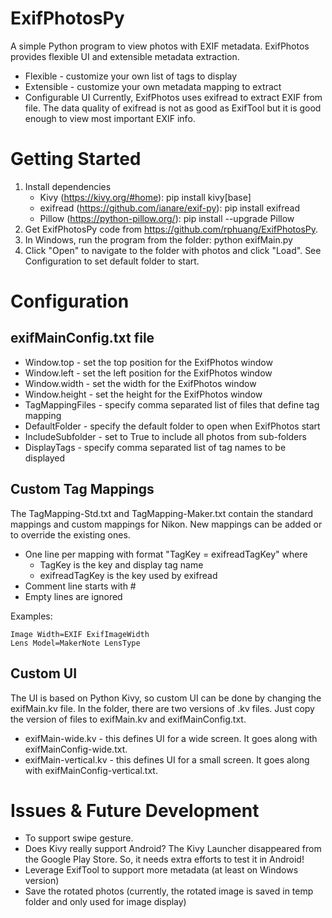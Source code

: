 # ExifPhotosPy
A simple Python program to view photos with EXIF metadata. ExifPhotos provides flexible UI and extensible metadata extraction.
* Flexible - customize your own list of tags to display
* Extensible - customize your own metadata mapping to extract
* Configurable UI
Currently, ExifPhotos uses exifread to extract EXIF from file. The data quality of exifread is not as good as ExifTool but it is good enough to view most important EXIF info.

# Getting Started
1. Install dependencies
	* Kivy (https://kivy.org/#home): pip install kivy[base]
    * exifread (https://github.com/ianare/exif-py): pip install exifread
	* Pillow (https://python-pillow.org/): pip install --upgrade Pillow
2. Get ExifPhotosPy code from https://github.com/rphuang/ExifPhotosPy.
3. In Windows, run the program from the folder: python exifMain.py
4. Click "Open" to navigate to the folder with photos and click "Load". See Configuration to set default folder to start.

# Configuration

## exifMainConfig.txt file
* Window.top - set the top position for the ExifPhotos window
* Window.left - set the left position for the ExifPhotos window
* Window.width - set the width for the ExifPhotos window
* Window.height - set the height for the ExifPhotos window
* TagMappingFiles - specify comma separated list of files that define tag mapping
* DefaultFolder - specify the default folder to open when ExifPhotos start 
* IncludeSubfolder - set to True to include all photos from sub-folders
* DisplayTags - specify comma separated list of tag names to be displayed

## Custom Tag Mappings
The TagMapping-Std.txt and TagMapping-Maker.txt contain the standard mappings and custom mappings for Nikon. New mappings can be added or to override the existing ones.
* One line per mapping with format "TagKey = exifreadTagKey" where
    * TagKey is the key and display tag name
    * exifreadTagKey is the key used by exifread
* Comment line starts with #
* Empty lines are ignored

Examples:
```
Image Width=EXIF ExifImageWidth
Lens Model=MakerNote LensType
```

## Custom UI
The UI is based on Python Kivy, so custom UI can be done by changing the exifMain.kv file. In the folder, there are two versions of .kv files. Just copy the version of files to exifMain.kv and exifMainConfig.txt.
* exifMain-wide.kv - this defines UI for a wide screen. It goes along with exifMainConfig-wide.txt.
* exifMain-vertical.kv - this defines UI for a small screen. It goes along with exifMainConfig-vertical.txt.

# Issues & Future Development
* To support swipe gesture.
* Does Kivy really support Android? The Kivy Launcher disappeared from the Google Play Store. So, it needs extra efforts to test it in Android!
* Leverage ExifTool to support more metadata (at least on Windows version)
* Save the rotated photos (currently, the rotated image is saved in temp folder and only used for image display) 
 
